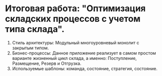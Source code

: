 # Итоговая работа: "Оптимизация складских процессов с учетом типа склада".

1. Стиль архитектуры: Модульный многоуровневый монолит с закрытым типом.
2. Бизнес-процессы: Данное приложение реализует в самом простом варианте жизненный цикл склада, а именно: Поступление, Размещение, Резерв и Отгрузка.
3. Используемые шаблоны: команда, состояние, стратегия, состояние.